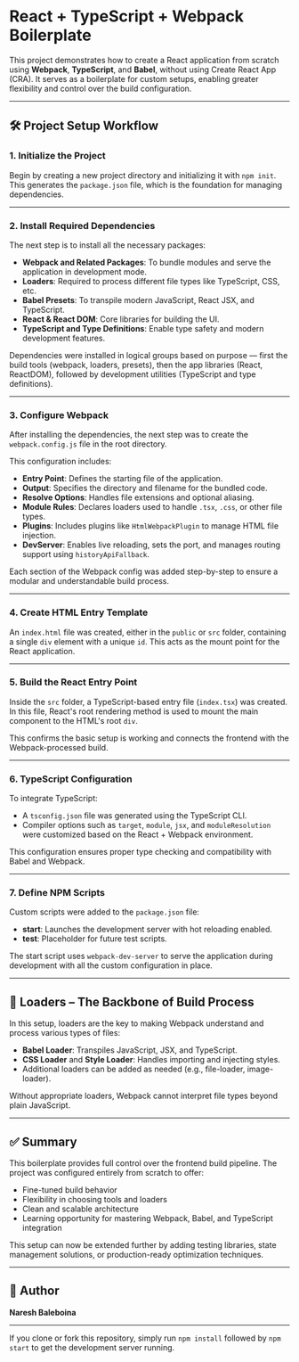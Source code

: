 # React + TypeScript + Webpack Boilerplate

This project demonstrates how to create a React application from scratch using **Webpack**, **TypeScript**, and **Babel**, without using Create React App (CRA). It serves as a boilerplate for custom setups, enabling greater flexibility and control over the build configuration.

---

## 🛠️ Project Setup Workflow

### 1. Initialize the Project

Begin by creating a new project directory and initializing it with `npm init`. This generates the `package.json` file, which is the foundation for managing dependencies.

---

### 2. Install Required Dependencies

The next step is to install all the necessary packages:

- **Webpack and Related Packages**: To bundle modules and serve the application in development mode.
- **Loaders**: Required to process different file types like TypeScript, CSS, etc.
- **Babel Presets**: To transpile modern JavaScript, React JSX, and TypeScript.
- **React & React DOM**: Core libraries for building the UI.
- **TypeScript and Type Definitions**: Enable type safety and modern development features.

Dependencies were installed in logical groups based on purpose — first the build tools (webpack, loaders, presets), then the app libraries (React, ReactDOM), followed by development utilities (TypeScript and type definitions).

---

### 3. Configure Webpack

After installing the dependencies, the next step was to create the `webpack.config.js` file in the root directory.

This configuration includes:

- **Entry Point**: Defines the starting file of the application.
- **Output**: Specifies the directory and filename for the bundled code.
- **Resolve Options**: Handles file extensions and optional aliasing.
- **Module Rules**: Declares loaders used to handle `.tsx`, `.css`, or other file types.
- **Plugins**: Includes plugins like `HtmlWebpackPlugin` to manage HTML file injection.
- **DevServer**: Enables live reloading, sets the port, and manages routing support using `historyApiFallback`.

Each section of the Webpack config was added step-by-step to ensure a modular and understandable build process.

---

### 4. Create HTML Entry Template

An `index.html` file was created, either in the `public` or `src` folder, containing a single `div` element with a unique `id`. This acts as the mount point for the React application.

---

### 5. Build the React Entry Point

Inside the `src` folder, a TypeScript-based entry file (`index.tsx`) was created. In this file, React's root rendering method is used to mount the main component to the HTML's root `div`.

This confirms the basic setup is working and connects the frontend with the Webpack-processed build.

---

### 6. TypeScript Configuration

To integrate TypeScript:

- A `tsconfig.json` file was generated using the TypeScript CLI.
- Compiler options such as `target`, `module`, `jsx`, and `moduleResolution` were customized based on the React + Webpack environment.

This configuration ensures proper type checking and compatibility with Babel and Webpack.

---

### 7. Define NPM Scripts

Custom scripts were added to the `package.json` file:

- **start**: Launches the development server with hot reloading enabled.
- **test**: Placeholder for future test scripts.

The start script uses `webpack-dev-server` to serve the application during development with all the custom configuration in place.

---

## 🔄 Loaders – The Backbone of Build Process

In this setup, loaders are the key to making Webpack understand and process various types of files:

- **Babel Loader**: Transpiles JavaScript, JSX, and TypeScript.
- **CSS Loader** and **Style Loader**: Handles importing and injecting styles.
- Additional loaders can be added as needed (e.g., file-loader, image-loader).

Without appropriate loaders, Webpack cannot interpret file types beyond plain JavaScript.

---

## ✅ Summary

This boilerplate provides full control over the frontend build pipeline. The project was configured entirely from scratch to offer:

- Fine-tuned build behavior
- Flexibility in choosing tools and loaders
- Clean and scalable architecture
- Learning opportunity for mastering Webpack, Babel, and TypeScript integration

This setup can now be extended further by adding testing libraries, state management solutions, or production-ready optimization techniques.

---

## 👤 Author

**Naresh Baleboina**

---

If you clone or fork this repository, simply run `npm install` followed by `npm start` to get the development server running.


